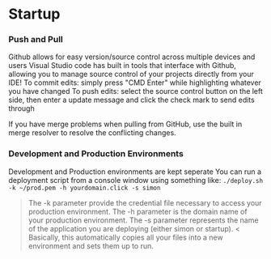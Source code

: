 # Startup

### Push and Pull
Github allows for easy version/source control across multiple devices and users 
Visual Studio code has built in tools that interface with Github, allowing you to manage source control of your projects directly from your IDE! 
To commit edits: simply press "CMD Enter" while highlighting whatever you have changed 
To push edits: select the source control button on the left side, then enter a update message and click the check mark to send edits through 

If you have merge problems when pulling from GitHub, use the built in merge resolver to resolve the conflicting changes. 

### Development and Production Environments
Development and Production environments are kept seperate 
You can run a deployment script from a console window using something like:
`./deploy.sh -k ~/prod.pem -h yourdomain.click -s simon`
>The -k parameter provide the credential file necessary to access your production environment. The -h parameter is the domain name of your production environment. The -s parameter represents the name of the application you are deploying (either simon or startup). <
Basically, this automatically copies all your files into a new environment and sets them up to run.
